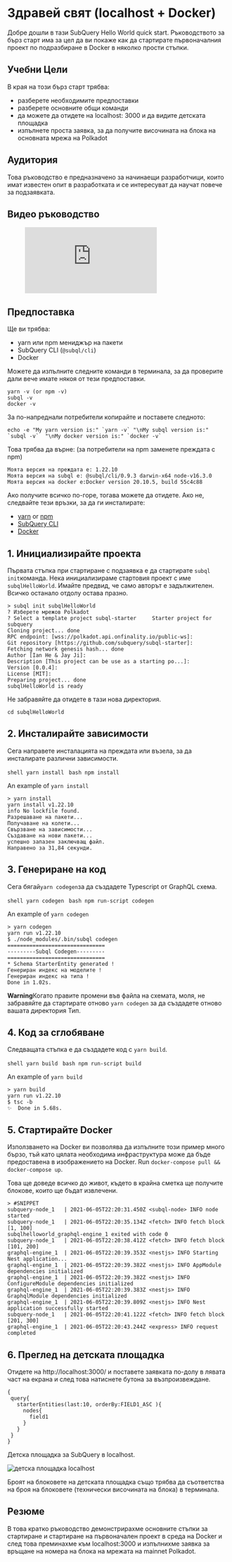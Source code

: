 # Здравей свят (localhost + Docker)

Добре дошли в тази SubQuery Hello World quick start. Ръководството за бърз старт има за цел да ви покаже как да стартирате първоначалния проект по подразбиране в Docker в няколко прости стъпки.

## Учебни Цели

В края на този бърз старт трябва:

- разберете необходимите предпоставки
- разберете основните общи команди
- да можете да отидете на localhost: 3000 и да видите детската площадка
- изпълнете проста заявка, за да получите височината на блока на основната мрежа на Polkadot

## Аудитория

Това ръководство е предназначено за начинаещи разработчици, които имат известен опит в разработката и се интересуват да научат повече за подзаявката.

## Видео ръководство

<figure class="video_container">
  <iframe src="https://www.youtube.com/embed/j034cyUYb7k" frameborder="0" allowfullscreen="true"></iframe>
</figure>

## Предпоставка

Ще ви трябва:

- yarn или npm мениджър на пакети
- SubQuery CLI (`@subql/cli`)
- Docker

Можете да изпълните следните команди в терминала, за да проверите дали вече имате някоя от тези предпоставки.

```shell
yarn -v (or npm -v)
subql -v
docker -v
```

За по-напреднали потребители копирайте и поставете следното:

```shell
echo -e "My yarn version is:" `yarn -v` "\nMy subql version is:" `subql -v`  "\nMy docker version is:" `docker -v`
```

Това трябва да върне: (за потребители на npm заменете преждата с npm)

```shell
Моята версия на преждата е: 1.22.10
Моята версия на subql е: @subql/cli/0.9.3 darwin-x64 node-v16.3.0
Моята версия на docker е:Docker version 20.10.5, build 55c4c88
```

Ако получите всичко по-горе, тогава можете да отидете. Ако не, следвайте тези връзки, за да ги инсталирате:

- [yarn](https://classic.yarnpkg.com/en/docs/install/) or [npm](https://www.npmjs.com/get-npm)
- [SubQuery CLI](quickstart.md#install-the-subquery-cli)
- [Docker](https://docs.docker.com/get-docker/)

## 1. Инициализирайте проекта

Първата стъпка при стартиране с подзаявка е да стартирате `subql init`команда. Нека инициализираме стартовия проект с име `subqlHelloWorld`. Имайте предвид, че само авторът е задължителен. Всичко останало отдолу остава празно.

```shell
> subql init subqlHelloWorld
? Изберете мрежов Polkadot
? Select a template project subql-starter     Starter project for subquery
Cloning project... done
RPC endpoint: [wss://polkadot.api.onfinality.io/public-ws]:
Git repository [https://github.com/subquery/subql-starter]:
Fetching network genesis hash... done
Author [Ian He & Jay Ji]:
Description [This project can be use as a starting po...]:
Version [0.0.4]:
License [MIT]:
Preparing project... done
subqlHelloWorld is ready

```

Не забравяйте да отидете в тази нова директория.

```shell
cd subqlHelloWorld
```

## 2. Инсталирайте зависимости

Сега направете инсталацията на преждата или възела, за да инсталирате различни зависимости.

<CodeGroup> <CodeGroupItem title="YARN" active> ```shell yarn install ``` </CodeGroupItem> <CodeGroupItem title="NPM"> ```bash npm install ``` </CodeGroupItem> </CodeGroup>

An example of `yarn install`

```shell
> yarn install
yarn install v1.22.10
info No lockfile found.
Разрешаване на пакети...
Получаване на колети...
Свързване на зависимости...
Създаване на нови пакети...
успешно запазен заключващ файл.
Направено за 31,84 секунди.
```

## 3. Генериране на код

Сега бягай`yarn codegen`за да създадете Typescript от GraphQL схема.

<CodeGroup> <CodeGroupItem title="YARN" active> ```shell yarn codegen ``` </CodeGroupItem> <CodeGroupItem title="NPM"> ```bash npm run-script codegen ``` </CodeGroupItem> </CodeGroup>

An example of `yarn codegen`

```shell
> yarn codegen
yarn run v1.22.10
$ ./node_modules/.bin/subql codegen
===============================
---------Subql Codegen---------
===============================
* Schema StarterEntity generated !
Генериран индекс на моделите !
Генериран индекс на типа !
Done in 1.02s.
```

**Warning**Когато правите промени във файла на схемата, моля, не забравяйте да стартирате отново `yarn codegen` за да създадете отново вашата директория Тип.

## 4. Код за сглобяване

Следващата стъпка е да създадете код с `yarn build`.

<CodeGroup> <CodeGroupItem title="YARN" active> ```shell yarn build ``` </CodeGroupItem> <CodeGroupItem title="NPM"> ```bash npm run-script build ``` </CodeGroupItem> </CodeGroup>

An example of `yarn build`

```shell
> yarn build
yarn run v1.22.10
$ tsc -b
✨  Done in 5.68s.
```

## 5. Стартирайте Docker

Използването на Docker ви позволява да изпълните този пример много бързо, тъй като цялата необходима инфраструктура може да бъде предоставена в изображението на Docker. Run `docker-compose pull && docker-compose up`.

Това ще доведе всичко до живот, където в крайна сметка ще получите блокове, които ще бъдат извлечени.

```shell
> #SNIPPET
subquery-node_1   | 2021-06-05T22:20:31.450Z <subql-node> INFO node started
subquery-node_1   | 2021-06-05T22:20:35.134Z <fetch> INFO fetch block [1, 100]
subqlhelloworld_graphql-engine_1 exited with code 0
subquery-node_1   | 2021-06-05T22:20:38.412Z <fetch> INFO fetch block [101, 200]
graphql-engine_1  | 2021-06-05T22:20:39.353Z <nestjs> INFO Starting Nest application...
graphql-engine_1  | 2021-06-05T22:20:39.382Z <nestjs> INFO AppModule dependencies initialized
graphql-engine_1  | 2021-06-05T22:20:39.382Z <nestjs> INFO ConfigureModule dependencies initialized
graphql-engine_1  | 2021-06-05T22:20:39.383Z <nestjs> INFO GraphqlModule dependencies initialized
graphql-engine_1  | 2021-06-05T22:20:39.809Z <nestjs> INFO Nest application successfully started
subquery-node_1   | 2021-06-05T22:20:41.122Z <fetch> INFO fetch block [201, 300]
graphql-engine_1  | 2021-06-05T22:20:43.244Z <express> INFO request completed

```

## 6. Преглед на детската площадка

Отидете на http://localhost:3000/ и поставете заявката по-долу в лявата част на екрана и след това натиснете бутона за възпроизвеждане.

```
{
 query{
   starterEntities(last:10, orderBy:FIELD1_ASC ){
     nodes{
       field1
     }
   }
 }
}

```

Детска площадка за SubQuery в localhost.

![детска площадка localhost](/assets/img/subql_playground.png)

Броят на блоковете на детската площадка също трябва да съответства на броя на блоковете (технически височината на блока) в терминала.

## Резюме

В това кратко ръководство демонстрирахме основните стъпки за стартиране и стартиране на първоначален проект в среда на Docker и след това преминахме към localhost:3000 и изпълнихме заявка за връщане на номера на блока на мрежата на mainnet Polkadot.
